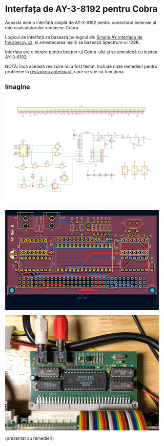 # Interfața de AY-3-8192 pentru Cobra

Aceasta este o interfață simplă de AY-3-8192 pentru conectorul extensie al
microcalculatorului românesc Cobra.

Logicul de interfață se bazează pe logcul din [Simple AY interface de
hw.speccy.cz][Simple AY interface], și amestecarea ieșirii se bazează
Spectrum-ul 128K.

Interfața are o intrare pentru beeper-ul Cobra-ului și se amestecă cu ieșirea
AY-3-8192.

NOTĂ: Încă această revizuire nu a fost testat.  Include niște remedieri pentru
probleme în [revizuirea anterioară][0da03c1], care se știe că funcționa.

[Simple AY interface]: https://hw.speccy.cz/ayinterface.html

[0da03c1]: https://github.com/tsowell/cobra-ay-3-8192/tree/0da03c1

## Imagine

![Schemă](images/schematic.svg)

![PCB](images/board.png)

![Fotograf](images/photo.jpg)

(prezentat cu remedieri)
